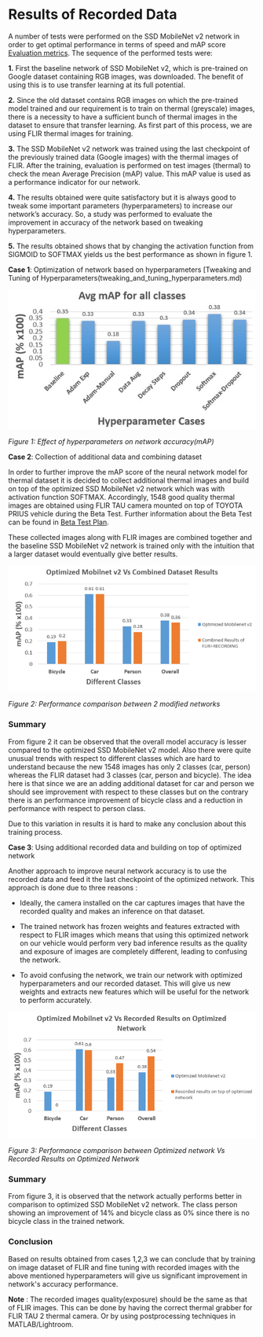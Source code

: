 # Results of Recorded Data

A number of tests were performed on the SSD MobileNet v2 network in order to get optimal performance in terms of speed and mAP score [Evaluation metrics](evaluation_metric.md). The sequence of the performed tests were:

**1.** First the baseline network of SSD MobileNet v2, which is pre-trained on Google dataset containing RGB images, was downloaded. The benefit of using this is to use transfer learning at its full potential.

**2.** Since the old dataset contains RGB images on which the pre-trained model trained and our requirement is to train on thermal (greyscale) images, there is a necessity to have a sufficient bunch of thermal images in the dataset to ensure that transfer learning. As first part of this process, we are using FLIR thermal images for training.

**3.** The SSD MobileNet v2 network was trained using the last checkpoint of the previously trained data (Google images) with the thermal images of FLIR. After the training, evaluation is performed on test images (thermal) to check the mean Average Precision (mAP) value. This mAP value is used as a performance indicator for our network.

**4.** The results obtained were quite satisfactory but it is always good to tweak some important parameters (hyperparameters) to increase our network’s accuracy. So, a study was performed to evaluate the improvement in accuracy of the network based on tweaking hyperparameters.

**5.** The results obtained shows that by changing the activation function from SIGMOID to SOFTMAX yields us the best performance as shown in figure 1.

 

**Case 1**: Optimization of network based on hyperparameters [Tweaking and Tuning of Hyperparameters(tweaking_and_tuning_hyperparameters.md)

![img](doc_images/hyperparameters.jpeg)

*Figure 1: Effect of hyperparameters on network accuracy(mAP)*

**Case 2**: Collection of additional data and combining dataset 

In order to further improve the mAP score of the neural network model for thermal dataset it is decided to collect additional thermal images and build on top of the optimized SSD MobileNet v2 network which was with activation function SOFTMAX. Accordingly, 1548 good quality thermal images are obtained using FLIR TAU camera mounted on top of TOYOTA PRIUS vehicle during the Beta Test. Further information about the Beta Test can be found in [Beta Test Plan](beta_test.md).

These collected images along with FLIR images are combined together and the baseline SSD MobileNet v2 network is trained only with the intuition that a larger dataset would eventually give better results.

![img](doc_images/combined_results.jpeg)

*Figure 2: Performance comparison between 2 modified networks*

### Summary

From figure 2 it can be observed that the overall model accuracy is lesser compared to the optimized SSD MobileNet v2 model. Also there were quite unusual trends with respect to different classes which are hard to understand because the new 1548 images has only 2 classes (car, person) whereas the FLIR dataset had 3 classes (car, person and bicycle). The idea here is that since we are an adding additional dataset for car and person we should see improvement with respect to these classes but on the contrary there is an performance improvement of bicycle class and a reduction in performance with respect to person class. 

Due to this variation in results it is hard to make any conclusion about this training process.

**Case 3**: Using additional recorded data and building on top of optimized network

Another approach to improve neural network accuracy is to use the recorded data and feed it the last checkpoint of the optimized network. This approach is done due to three reasons : 

- Ideally, the camera installed on the car captures images that have the recorded quality and makes an inference on that dataset.
- The trained network has frozen weights and features extracted with respect to FLIR images which means that using this optimized network on our vehicle would perform very bad inference results as the quality and exposure of images are completely different, leading to confusing the network.

- To avoid confusing the network, we train our network with optimized hyperparameters and our recorded dataset. This will give us new weights and extracts new features which will be useful for the network to perform accurately.



![img](doc_images/recorded_results.jpeg)

*Figure 3: Performance comparison between Optimized network Vs Recorded Results on Optimized Network*

###  Summary

From figure 3, it is observed that the network actually performs better in comparison to optimized SSD MobileNet v2 network. The class person showing an improvement of 14% and bicycle class as 0% since there is no bicycle class in the trained network.

### Conclusion

Based on results obtained from cases 1,2,3 we can conclude that by training on image dataset of FLIR and fine tuning with recorded images with the above mentioned hyperparameters will give us significant improvement in network's accuracy performance.

**Note** : The recorded images quality(exposure) should be the same as that of FLIR images. This can be done by having the correct thermal grabber for FLIR TAU 2 thermal camera. Or by using postprocessing techniques in MATLAB/Lightroom.

 

 
